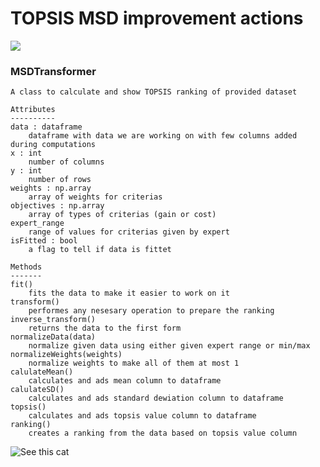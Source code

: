 # TOPSIS MSD improvement actions
![](https://github.com/dabrze/topsis-msd-improvement-actions/actions/workflows/build.yml/badge.svg)

### MSDTransformer
    A class to calculate and show TOPSIS ranking of provided dataset

    Attributes
    ----------
    data : dataframe
        dataframe with data we are working on with few columns added during computations
    x : int
        number of columns
    y : int
        number of rows
    weights : np.array
        array of weights for criterias
    objectives : np.array
        array of types of criterias (gain or cost)
    expert_range
        range of values for criterias given by expert
    isFitted : bool
        a flag to tell if data is fittet

    Methods
    -------
    fit()
        fits the data to make it easier to work on it
    transform()
        performes any nesesary operation to prepare the ranking
    inverse_transform()
        returns the data to the first form
    normalizeData(data)
        normalize given data using either given expert range or min/max
    normalizeWeights(weights)
        normalize weights to make all of them at most 1
    calulateMean()
        calculates and ads mean column to dataframe
    calulateSD()
        calculates and ads standard dewiation column to dataframe
    topsis()
        calculates and ads topsis value column to dataframe
    ranking()
        creates a ranking from the data based on topsis value column
       
![See this cat](https://cataas.com/cat/says/hello%20world!?hight=200)

